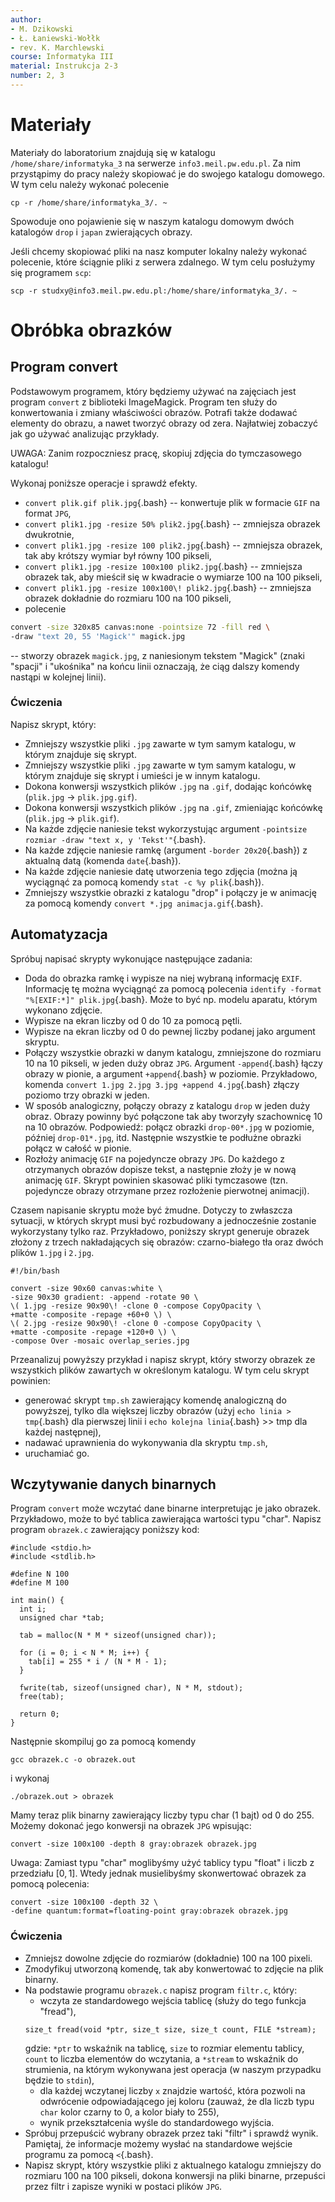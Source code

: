 ```yaml
---
author:
- M. Dzikowski
- Ł. Łaniewski-Wołłk
- rev. K. Marchlewski
course: Informatyka III
material: Instrukcja 2-3
number: 2, 3
---
```


# Materiały

Materiały do laboratorium znajdują się w katalogu `/home/share/informatyka_3` na serwerze `info3.meil.pw.edu.pl`.
Za nim przystąpimy do pracy należy skopiować je do swojego katalogu domowego.
W tym celu należy wykonać polecenie
```{.bash}
cp -r /home/share/informatyka_3/. ~
```
Spowoduje ono pojawienie się w naszym katalogu domowym dwóch katalogów `drop` i `japan` zwierających obrazy.

Jeśli chcemy skopiować pliki na nasz komputer lokalny należy wykonać polecenie, które ściągnie pliki z serwera zdalnego.
W tym celu posłużymy się programem `scp`:
```{.bash}
scp -r studxy@info3.meil.pw.edu.pl:/home/share/informatyka_3/. ~
```

# Obróbka obrazków

## Program convert

Podstawowym programem, który będziemy używać na zajęciach jest program `convert` z biblioteki ImageMagick.
Program ten służy do konwertowania i zmiany właściwości obrazów.
Potrafi także dodawać elementy do obrazu, a nawet tworzyć obrazy od zera.
Najłatwiej zobaczyć jak go używać analizując przykłady.

UWAGA: Zanim rozpoczniesz pracę, skopiuj zdjęcia do tymczasowego katalogu!

Wykonaj poniższe operacje i sprawdź efekty.

- `convert plik.gif plik.jpg`{.bash} -- konwertuje plik w formacie `GIF` na format `JPG`,
- `convert plik1.jpg -resize 50% plik2.jpg`{.bash} -- zmniejsza obrazek dwukrotnie,
- `convert plik1.jpg -resize 100 plik2.jpg`{.bash} -- zmniejsza obrazek, tak aby krótszy wymiar był równy 100 pikseli,
- `convert plik1.jpg -resize 100x100 plik2.jpg`{.bash} -- zmniejsza obrazek tak, aby mieścił się w kwadracie o wymiarze 100 na 100 pikseli,
- `convert plik1.jpg -resize 100x100\! plik2.jpg`{.bash} -- zmniejsza obrazek dokładnie do rozmiaru 100 na 100 pikseli,
- polecenie
```bash
convert -size 320x85 canvas:none -pointsize 72 -fill red \
-draw "text 20, 55 'Magick'" magick.jpg
```
-- stworzy obrazek `magick.jpg`, z naniesionym tekstem "Magick" (znaki "spacji" i "ukośnika" na końcu linii oznaczają, że ciąg dalszy komendy nastąpi w kolejnej linii).

### Ćwiczenia

Napisz skrypt, który:

- Zmniejszy wszystkie pliki `.jpg` zawarte w tym samym katalogu, w którym znajduje się skrypt.
- Zmniejszy wszystkie pliki `.jpg` zawarte w tym samym katalogu, w którym znajduje się skrypt i umieści je w innym katalogu.
- Dokona konwersji wszystkich plików `.jpg` na `.gif`, dodając końcówkę (`plik.jpg` -> `plik.jpg.gif`).
- Dokona konwersji wszystkich plików `.jpg` na `.gif`, zmieniając końcówkę (`plik.jpg` -> `plik.gif`).
- Na każde zdjęcie naniesie tekst wykorzystując argument ```-pointsize rozmiar -draw "text x, y 'Tekst'"```{.bash}.
- Na każde zdjęcie naniesie ramkę (argument `-border 20x20`{.bash}) z aktualną datą (komenda `date`{.bash}).
- Na każde zdjęcie naniesie datę utworzenia tego zdjęcia (można ją wyciągnąć za pomocą komendy `stat -c %y plik`{.bash}).
- Zmniejszy wszystkie obrazki z katalogu "drop" i połączy je w animację za pomocą komendy `convert *.jpg animacja.gif`{.bash}.

## Automatyzacja

Spróbuj napisać skrypty wykonujące następujące zadania:

- Doda do obrazka ramkę i wypisze na niej wybraną informację `EXIF`.
Informację tę można wyciągnąć za pomocą polecenia `identify -format "%[EXIF:*]" plik.jpg`{.bash}.
Może to być np. modelu aparatu, którym wykonano zdjęcie.
- Wypisze na ekran liczby od 0 do 10 za pomocą pętli.
- Wypisze na ekran liczby od 0 do pewnej liczby podanej jako argument skryptu.
- Połączy wszystkie obrazki w danym katalogu, zmniejszone do rozmiaru 10 na 10 pikseli, w jeden duży obraz `JPG`.
Argument `-append`{.bash} łączy obrazy w pionie, a argument `+append`{.bash} w poziomie.
Przykładowo, komenda `convert 1.jpg 2.jpg 3.jpg +append 4.jpg`{.bash} złączy poziomo trzy obrazki w jeden. 
- W sposób analogiczny, połączy obrazy z katalogu `drop` w jeden duży obraz.
Obrazy powinny być połączone tak aby tworzyły szachownicę 10 na 10 obrazów.
Podpowiedź: połącz obrazki `drop-00*.jpg` w poziomie, później `drop-01*.jpg`, itd.
Następnie wszystkie te podłużne obrazki połącz w całość w pionie.
- Rozłoży animację `GIF` na pojedyncze obrazy `JPG`. Do każdego z otrzymanych obrazów dopisze tekst, a następnie złoży je w nową animację `GIF`.
Skrypt powinien skasować pliki tymczasowe (tzn. pojedyncze obrazy otrzymane przez rozłożenie pierwotnej animacji).

Czasem napisanie skryptu może być żmudne.
Dotyczy to zwłaszcza sytuacji, w których skrypt musi być rozbudowany a jednocześnie zostanie wykorzystany tylko raz.
Przykładowo, poniższy skrypt generuje obrazek złożony z trzech nakładających się obrazów: czarno-białego tła oraz dwóch plików `1.jpg` i `2.jpg`.
```{.bash}
#!/bin/bash

convert -size 90x60 canvas:white \
-size 90x30 gradient: -append -rotate 90 \
\( 1.jpg -resize 90x90\! -clone 0 -compose CopyOpacity \
+matte -composite -repage +60+0 \) \
\( 2.jpg -resize 90x90\! -clone 0 -compose CopyOpacity \
+matte -composite -repage +120+0 \) \
-compose Over -mosaic overlap_series.jpg
```

Przeanalizuj powyższy przykład i napisz skrypt, który stworzy obrazek ze wszystkich plików zawartych w określonym katalogu.
W tym celu skrypt powinien:

- generować skrypt `tmp.sh` zawierający komendę analogiczną do powyższej, tylko dla większej liczby obrazów (użyj `echo linia > tmp`{.bash} dla pierwszej linii i `echo kolejna linia`{.bash} >> tmp dla każdej następnej),
- nadawać uprawnienia do wykonywania dla skryptu `tmp.sh`,
- uruchamiać go.

## Wczytywanie danych binarnych

Program `convert` może wczytać dane binarne interpretując je jako obrazek.
Przykładowo, może to być tablica zawierająca wartości typu "char".
Napisz program `obrazek.c` zawierający poniższy kod:
```{.C}
#include <stdio.h>
#include <stdlib.h>

#define N 100
#define M 100

int main() {
  int i;
  unsigned char *tab;
  
  tab = malloc(N * M * sizeof(unsigned char));
  
  for (i = 0; i < N * M; i++) {
    tab[i] = 255 * i / (N * M - 1);
  }

  fwrite(tab, sizeof(unsigned char), N * M, stdout);
  free(tab);

  return 0;
}
```

Następnie skompiluj go za pomocą komendy
```{.bash}
gcc obrazek.c -o obrazek.out
```
i wykonaj
```{.bash}
./obrazek.out > obrazek
```
Mamy teraz plik binarny zawierający liczby typu char (1 bajt) od 0 do 255.
Możemy dokonać jego konwersji na obrazek `JPG` wpisując:
```{.bash}
convert -size 100x100 -depth 8 gray:obrazek obrazek.jpg
```
Uwaga: Zamiast typu "char" moglibyśmy użyć tablicy typu "float" i liczb z przedziału $[0, 1]$.
Wtedy jednak musielibyśmy skonwertować obrazek za pomocą polecenia:
```{.bash}
convert -size 100x100 -depth 32 \
-define quantum:format=floating-point gray:obrazek obrazek.jpg
```

### Ćwiczenia

- Zmniejsz dowolne zdjęcie do rozmiarów (dokładnie) 100 na 100 pixeli.
- Zmodyfikuj utworzoną komendę, tak aby konwertować to zdjęcie na plik binarny.
- Na podstawie programu `obrazek.c` napisz program `filtr.c`, który:
    - wczyta ze standardowego wejścia tablicę (służy do tego funkcja "fread"),
    ```{.C}
    size_t fread(void *ptr, size_t size, size_t count, FILE *stream);
    ```
    gdzie: `*ptr` to wskaźnik na tablicę, `size` to rozmiar elementu tablicy, `count` to liczba elementów do wczytania, a `*stream` to wskaźnik do strumienia, na którym wykonywana jest operacja (w naszym przypadku będzie to `stdin`),
    - dla każdej wczytanej liczby `x` znajdzie wartość, która pozwoli na odwrócenie odpowiadającego jej koloru (zauważ, że dla liczb typu `char` kolor czarny to 0, a kolor biały to 255),
    - wynik przekształcenia wyśle do standardowego wyjścia.
- Spróbuj przepuścić wybrany obrazek przez taki "filtr" i sprawdź wynik.
  Pamiętaj, że informacje możemy wysłać na standardowe wejście programu za pomocą `<`{.bash}. 
- Napisz skrypt, który wszystkie pliki z aktualnego katalogu zmniejszy do rozmiaru 100 na 100 pikseli, dokona konwersji na pliki binarne, przepuści przez filtr i zapisze wyniki w postaci plików `JPG`.
